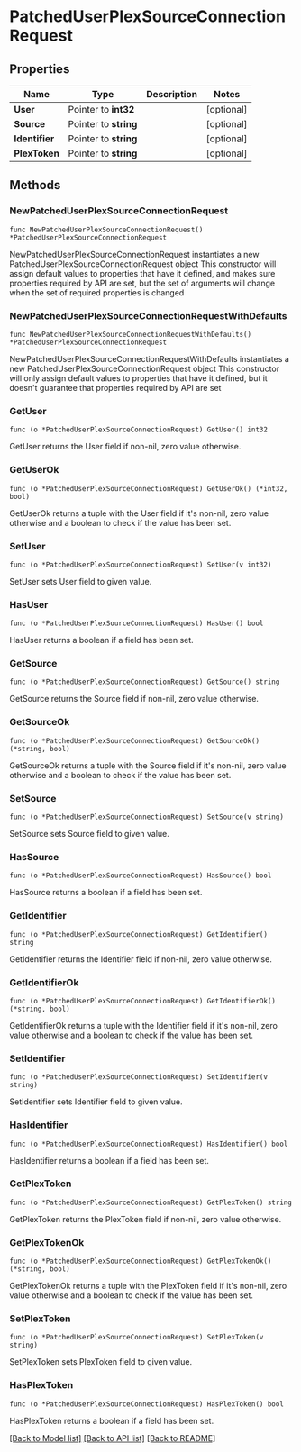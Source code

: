 # PatchedUserPlexSourceConnectionRequest

## Properties

Name | Type | Description | Notes
------------ | ------------- | ------------- | -------------
**User** | Pointer to **int32** |  | [optional] 
**Source** | Pointer to **string** |  | [optional] 
**Identifier** | Pointer to **string** |  | [optional] 
**PlexToken** | Pointer to **string** |  | [optional] 

## Methods

### NewPatchedUserPlexSourceConnectionRequest

`func NewPatchedUserPlexSourceConnectionRequest() *PatchedUserPlexSourceConnectionRequest`

NewPatchedUserPlexSourceConnectionRequest instantiates a new PatchedUserPlexSourceConnectionRequest object
This constructor will assign default values to properties that have it defined,
and makes sure properties required by API are set, but the set of arguments
will change when the set of required properties is changed

### NewPatchedUserPlexSourceConnectionRequestWithDefaults

`func NewPatchedUserPlexSourceConnectionRequestWithDefaults() *PatchedUserPlexSourceConnectionRequest`

NewPatchedUserPlexSourceConnectionRequestWithDefaults instantiates a new PatchedUserPlexSourceConnectionRequest object
This constructor will only assign default values to properties that have it defined,
but it doesn't guarantee that properties required by API are set

### GetUser

`func (o *PatchedUserPlexSourceConnectionRequest) GetUser() int32`

GetUser returns the User field if non-nil, zero value otherwise.

### GetUserOk

`func (o *PatchedUserPlexSourceConnectionRequest) GetUserOk() (*int32, bool)`

GetUserOk returns a tuple with the User field if it's non-nil, zero value otherwise
and a boolean to check if the value has been set.

### SetUser

`func (o *PatchedUserPlexSourceConnectionRequest) SetUser(v int32)`

SetUser sets User field to given value.

### HasUser

`func (o *PatchedUserPlexSourceConnectionRequest) HasUser() bool`

HasUser returns a boolean if a field has been set.

### GetSource

`func (o *PatchedUserPlexSourceConnectionRequest) GetSource() string`

GetSource returns the Source field if non-nil, zero value otherwise.

### GetSourceOk

`func (o *PatchedUserPlexSourceConnectionRequest) GetSourceOk() (*string, bool)`

GetSourceOk returns a tuple with the Source field if it's non-nil, zero value otherwise
and a boolean to check if the value has been set.

### SetSource

`func (o *PatchedUserPlexSourceConnectionRequest) SetSource(v string)`

SetSource sets Source field to given value.

### HasSource

`func (o *PatchedUserPlexSourceConnectionRequest) HasSource() bool`

HasSource returns a boolean if a field has been set.

### GetIdentifier

`func (o *PatchedUserPlexSourceConnectionRequest) GetIdentifier() string`

GetIdentifier returns the Identifier field if non-nil, zero value otherwise.

### GetIdentifierOk

`func (o *PatchedUserPlexSourceConnectionRequest) GetIdentifierOk() (*string, bool)`

GetIdentifierOk returns a tuple with the Identifier field if it's non-nil, zero value otherwise
and a boolean to check if the value has been set.

### SetIdentifier

`func (o *PatchedUserPlexSourceConnectionRequest) SetIdentifier(v string)`

SetIdentifier sets Identifier field to given value.

### HasIdentifier

`func (o *PatchedUserPlexSourceConnectionRequest) HasIdentifier() bool`

HasIdentifier returns a boolean if a field has been set.

### GetPlexToken

`func (o *PatchedUserPlexSourceConnectionRequest) GetPlexToken() string`

GetPlexToken returns the PlexToken field if non-nil, zero value otherwise.

### GetPlexTokenOk

`func (o *PatchedUserPlexSourceConnectionRequest) GetPlexTokenOk() (*string, bool)`

GetPlexTokenOk returns a tuple with the PlexToken field if it's non-nil, zero value otherwise
and a boolean to check if the value has been set.

### SetPlexToken

`func (o *PatchedUserPlexSourceConnectionRequest) SetPlexToken(v string)`

SetPlexToken sets PlexToken field to given value.

### HasPlexToken

`func (o *PatchedUserPlexSourceConnectionRequest) HasPlexToken() bool`

HasPlexToken returns a boolean if a field has been set.


[[Back to Model list]](../README.md#documentation-for-models) [[Back to API list]](../README.md#documentation-for-api-endpoints) [[Back to README]](../README.md)


